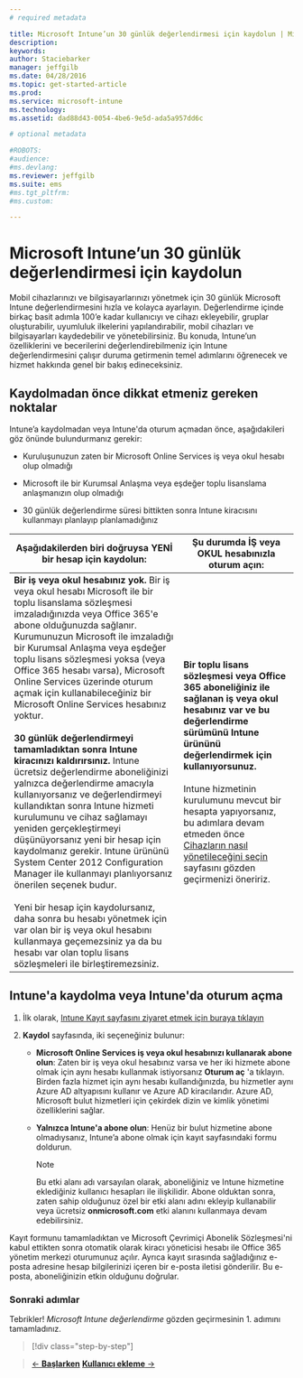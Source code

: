 ```yaml
---
# required metadata

title: Microsoft Intune’un 30 günlük değerlendirmesi için kaydolun | Microsoft Intune
description:
keywords:
author: Staciebarker
manager: jeffgilb
ms.date: 04/28/2016
ms.topic: get-started-article
ms.prod:
ms.service: microsoft-intune
ms.technology:
ms.assetid: dad88d43-0054-4be6-9e5d-ada5a957dd6c

# optional metadata

#ROBOTS:
#audience:
#ms.devlang:
ms.reviewer: jeffgilb
ms.suite: ems
#ms.tgt_pltfrm:
#ms.custom:

---
```


# Microsoft Intune’un 30 günlük değerlendirmesi için kaydolun

Mobil cihazlarınızı ve bilgisayarlarınızı yönetmek için 30 günlük Microsoft Intune değerlendirmesini hızla ve kolayca ayarlayın. Değerlendirme içinde birkaç basit adımla 100’e kadar kullanıcıyı ve cihazı ekleyebilir, gruplar oluşturabilir, uyumluluk ilkelerini yapılandırabilir, mobil cihazları ve bilgisayarları kaydedebilir ve yönetebilirsiniz. Bu konuda, Intune’un özelliklerini ve becerilerini değerlendirebilmeniz için Intune değerlendirmesini çalışır duruma getirmenin temel adımlarını öğrenecek ve hizmet hakkında genel bir bakış edineceksiniz.

## Kaydolmadan önce dikkat etmeniz gereken noktalar

Intune’a kaydolmadan veya Intune'da oturum açmadan önce, aşağıdakileri göz önünde bulundurmanız gerekir:

-   Kuruluşunuzun zaten bir Microsoft Online Services iş veya okul hesabı olup olmadığı

-   Microsoft ile bir Kurumsal Anlaşma veya eşdeğer toplu lisanslama anlaşmanızın olup olmadığı

-   30 günlük değerlendirme süresi bittikten sonra Intune kiracısını kullanmayı planlayıp planlamadığınız

|Aşağıdakilerden biri doğruysa YENİ bir hesap için kaydolun:|Şu durumda İŞ veya OKUL hesabınızla oturum açın:|
|-----------------------------------------------------------------|------------------------------------------------|
|**Bir iş veya okul hesabınız yok.** Bir iş veya okul hesabı Microsoft ile bir toplu lisanslama sözleşmesi imzaladığınızda veya Office 365'e abone olduğunuzda sağlanır. Kurumunuzun Microsoft ile imzaladığı bir Kurumsal Anlaşma veya eşdeğer toplu lisans sözleşmesi yoksa (veya Office 365 hesabı varsa), Microsoft Online Services üzerinde oturum açmak için kullanabileceğiniz bir Microsoft Online Services hesabınız yoktur.<br /><br />**30 günlük değerlendirmeyi tamamladıktan sonra Intune kiracınızı kaldırırsınız.** Intune ücretsiz değerlendirme aboneliğinizi yalnızca değerlendirme amacıyla kullanıyorsanız ve değerlendirmeyi kullandıktan sonra Intune hizmeti kurulumunu ve cihaz sağlamayı yeniden gerçekleştirmeyi düşünüyorsanız yeni bir hesap için kaydolmanız gerekir. Intune ürününü System Center 2012 Configuration Manager ile kullanmayı planlıyorsanız önerilen seçenek budur.<br /><br />Yeni bir hesap için kaydolursanız, daha sonra bu hesabı yönetmek için var olan bir iş veya okul hesabını kullanmaya geçemezsiniz ya da bu hesabı var olan toplu lisans sözleşmeleri ile birleştiremezsiniz.|**Bir toplu lisans sözleşmesi veya Office 365 aboneliğiniz ile sağlanan iş veya okul hesabınız var ve bu değerlendirme sürümünü Intune ürününü değerlendirmek için kullanıyorsunuz.**<br /><br />Intune hizmetinin kurulumunu mevcut bir hesapta yapıyorsanız, bu adımlara devam etmeden önce [Cihazların nasıl yönetileceğini seçin](choose-how-to-manage-devices.md) sayfasını gözden geçirmenizi öneririz.|

## Intune'a kaydolma veya Intune'da oturum açma

1.  İlk olarak, [Intune Kayıt sayfasını ziyaret etmek için buraya tıklayın](https://portal.office.com/Signup/Signup.aspx?OfferId=40BE278A-DFD1-470a-9EF7-9F2596EA7FF9&dl=INTUNE_A&ali=1#0%20)

2.  **Kaydol** sayfasında, iki seçeneğiniz bulunur:

    -   **Microsoft Online Services iş veya okul hesabınızı kullanarak abone olun**: Zaten bir iş veya okul hesabınız varsa ve her iki hizmete abone olmak için aynı hesabı kullanmak istiyorsanız **Oturum aç** 'a tıklayın. Birden fazla hizmet için aynı hesabı kullandığınızda, bu hizmetler aynı Azure AD altyapısını kullanır ve Azure AD kiracılarıdır. Azure AD, Microsoft bulut hizmetleri için çekirdek dizin ve kimlik yönetimi özelliklerini sağlar.

    -   **Yalnızca Intune'a abone olun**: Henüz bir bulut hizmetine abone olmadıysanız, Intune’a abone olmak için kayıt sayfasındaki formu doldurun.

        > [!NOTE]
        > Bu etki alanı adı varsayılan olarak, aboneliğiniz ve Intune hizmetine eklediğiniz kullanıcı hesapları ile ilişkilidir. Abone olduktan sonra, zaten sahip olduğunuz özel bir etki alanı adını ekleyip kullanabilir veya ücretsiz **onmicrosoft.com** etki alanını kullanmaya devam edebilirsiniz.

Kayıt formunu tamamladıktan ve Microsoft Çevrimiçi Abonelik Sözleşmesi'ni kabul ettikten sonra otomatik olarak kiracı yöneticisi hesabı ile Office 365 yönetim merkezi oturumunuz açılır. Ayrıca kayıt sırasında sağladığınız e-posta adresine hesap bilgilerinizi içeren bir e-posta iletisi gönderilir. Bu e-posta, aboneliğinizin etkin olduğunu doğrular.

### Sonraki adımlar
Tebrikler! *Microsoft Intune değerlendirme* gözden geçirmesinin 1. adımını tamamladınız.

>[!div class="step-by-step"]

>[&larr; **Başlarken**](.\get-started-with-a-30-day-trial-of-microsoft-intune.md)     [**Kullanıcı ekleme** &rarr;](.\get-started-with-a-30-day-trial-of-microsoft-intune-step-2.md)  


<!--HONumber=May16_HO2-->


